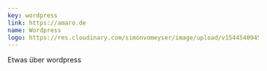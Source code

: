```yaml
---
key: wordpress
link: https://amaro.de
name: Wordpress
logo: https://res.cloudinary.com/simonvomeyser/image/upload/v1544540945/simonvomeyser.de/tech-logo-wordpress.png
---
```


Etwas über wordpress